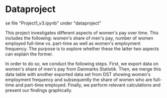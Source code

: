 # Dataproject

se file "Project1_v3.ipynb" under "dataproject"

This project investigates different aspects of women's pay over time. This includes the following: women's share of men's pay, number of women employed full-time vs. part-time as well as women's employment frequency. The purpose is to explore whether these the latter two aspects can explain the former. 

In order to do so, we conduct the following steps. First, we export data on women's share of men's pay from Danmarks Statistik. Then, we merge this data table with another exported data set from DST showing women's employment frequency and subsequently the share of women who are full-time and part-time employed. Finally, we perform relevant calculations and present our findings graphically.
